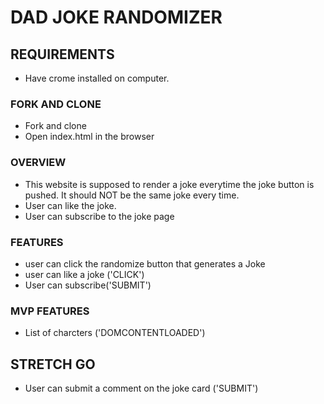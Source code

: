 # DAD JOKE RANDOMIZER

## REQUIREMENTS
* Have crome installed on computer.

### FORK AND CLONE
* Fork and clone
* Open index.html in the browser
 
 ### OVERVIEW
* This website is supposed to render a joke everytime the joke button is pushed. It should NOT be the same joke every time. 
* User can like the joke.
* User can subscribe to the joke page

 ### FEATURES
 * user can click the randomize button that generates a Joke 
 * user can like a joke ('CLICK')
 * User can subscribe('SUBMIT')

 ### MVP FEATURES
 * List of charcters ('DOMCONTENTLOADED')
 
 
 ## STRETCH GO
 * User can submit a comment on the joke card ('SUBMIT')
 
 